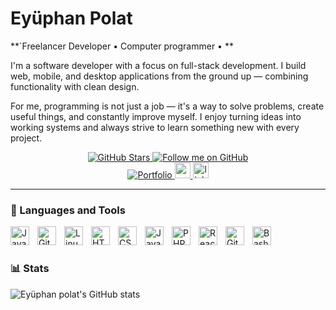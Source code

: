 #  Eyüphan Polat

**`Freelancer Developer • Computer programmer • **

I'm a software developer with a focus on full-stack development. I build web, mobile, and desktop applications from the ground up — combining functionality with clean design.

For me, programming is not just a job — it's a way to solve problems, create useful things, and constantly improve myself. I enjoy turning ideas into working systems and always strive to learn something new with every project.


<div align="center">
  <a href="https://github.com/eyuphanpolat?tab=stars" target="_blank">
  <img src="https://img.shields.io/badge/GitHub%20Stars-yellow?style=for-the-badge&logo=github&logoColor=black" alt="GitHub Stars" />
</a>

<a href="https://github.com/eyuphanpolat?tab=followers" target="_blank">
  <img src="https://img.shields.io/badge/Follow-FFD700?style=for-the-badge&logo=github&logoColor=black" alt="Follow me on GitHub" />
</a>


  <br>
  <a href="https://eyuphanpolat.com.tr/" target="_blank">
  <img src="https://img.shields.io/badge/Visit%20Portfolio-000?style=for-the-badge&logo=internet-explorer&logoColor=white" alt="Portfolio"/>
</a>
  <a href="mailto:eyuphanpolatt@gmail.com" target="_blank">
  <img src="https://img.shields.io/static/v1?message=Gmail&logo=gmail&label=&color=D14836&logoColor=white&labelColor=&style=for-the-badge" height="25" alt="gmail logo" />
</a>
  <a href="https://www.linkedin.com/in/eyuphanpolat" target="_blank">
    <img src="https://img.shields.io/static/v1?message=LinkedIn&logo=linkedin&label=&color=0077B5&logoColor=white&labelColor=&style=for-the-badge" height="25" alt="linkedin logo"  />
  </a>
</p>
</div>

---

### 🧰 Languages and Tools

<img align="left" alt="Java" width="30px" style="padding-right:10px;" src="https://cdn.jsdelivr.net/gh/devicons/devicon/icons/java/java-original.svg"/>
<img align="left" alt="Git" width="30px" style="padding-right:10px;" src="https://cdn.jsdelivr.net/gh/devicons/devicon/icons/git/git-original.svg" />
<img align="left" alt="Linux" width="30px" style="padding-right:10px;" src="https://cdn.jsdelivr.net/gh/devicons/devicon/icons/linux/linux-original.svg" />
<img align="left" alt="HTML" width="30px" style="padding-right:10px;" src="https://cdn.jsdelivr.net/gh/devicons/devicon/icons/html5/html5-plain.svg" />
<img align="left" alt="CSS" width="30px" style="padding-right:10px;" src="https://cdn.jsdelivr.net/gh/devicons/devicon/icons/css3/css3-plain.svg" />
<img align="left" alt="JavaScript" width="30px" style="padding-right:10px;" src="https://cdn.jsdelivr.net/gh/devicons/devicon/icons/javascript/javascript-plain.svg" />
<img align="left" alt="PHP" width="30px" style="padding-right:10px;" src="https://cdn.jsdelivr.net/gh/devicons/devicon/icons/php/php-original.svg" />
<img align="left" alt="React" width="30px" style="padding-right:10px;" src="https://cdn.jsdelivr.net/gh/devicons/devicon/icons/react/react-original.svg" /
<img align="left" alt="C#" width="30px" style="padding-right:10px;" src="https://cdn.jsdelivr.net/gh/devicons/devicon/icons/csharp/csharp-line.svg" />
<img align="left" alt="GitHub" width="30px" style="padding-right:10px;" src="https://cdn.jsdelivr.net/gh/devicons/devicon/icons/github/github-original.svg" />
<img align="left" alt="Bash" width="30px" style="padding-right:10px;" src="https://cdn.jsdelivr.net/gh/devicons/devicon/icons/bash/bash-original.svg" />

<br />

#



### 📊 Stats

![Eyüphan polat's GitHub stats](https://github-readme-stats.vercel.app/api?username=eyuphanpolat&show_icons=true&theme=gruvbox)


